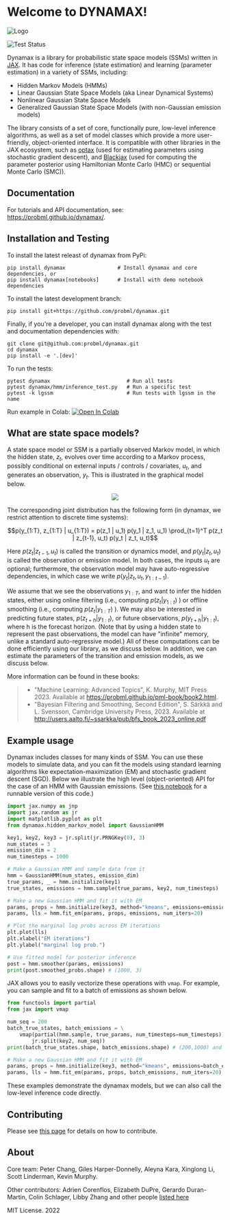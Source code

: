 # Welcome to DYNAMAX!

![Logo](https://raw.githubusercontent.com/probml/dynamax/main/logo/logo.gif)

![Test Status](https://github.com/probml/dynamax/actions/workflows/run_tests.yml/badge.svg?branch=main)

Dynamax is a library for probabilistic state space models (SSMs) written
in [JAX](https://github.com/google/jax). It has code for inference
(state estimation) and learning (parameter estimation) in a variety of
SSMs, including:

-   Hidden Markov Models (HMMs)
-   Linear Gaussian State Space Models (aka Linear Dynamical Systems)
-   Nonlinear Gaussian State Space Models
-   Generalized Gaussian State Space Models (with non-Gaussian emission
    models)

The library consists of a set of core, functionally pure, low-level
inference algorithms, as well as a set of model classes which provide a
more user-friendly, object-oriented interface. It is compatible with
other libraries in the JAX ecosystem, such as
[optax](https://github.com/deepmind/optax) (used for estimating
parameters using stochastic gradient descent), and
[Blackjax](https://github.com/blackjax-devs/blackjax) (used for
computing the parameter posterior using Hamiltonian Monte Carlo (HMC) or
sequential Monte Carlo (SMC)).

## Documentation

For tutorials and API documentation, see: https://probml.github.io/dynamax/.

## Installation and Testing

To install the latest releast of dynamax from PyPi:

``` {.console}
pip install dynamax                 # Install dynamax and core dependencies, or
pip install dynamax[notebooks]      # Install with demo notebook dependencies
```

To install the latest development branch:

``` {.console}
pip install git+https://github.com/probml/dynamax.git
```

Finally, if you\'re a developer, you can install dynamax along with the
test and documentation dependencies with:

``` {.console}
git clone git@github.com:probml/dynamax.git
cd dynamax
pip install -e '.[dev]'
```

To run the tests:

``` {.console}
pytest dynamax                         # Run all tests
pytest dynamax/hmm/inference_test.py   # Run a specific test
pytest -k lgssm                        # Run tests with lgssm in the name
```

Run example in Colab: <a target="_blank" href="https://colab.research.google.com/github/evelynmitchell/dynamax/blob/master/DynamaxSSM.ipynb">
<img src="https://colab.research.google.com/assets/colab-badge.svg" alt="Open In Colab"/>
</a>

## What are state space models?

A state space model or SSM is a partially observed Markov model, in
which the hidden state, $z_t$, evolves over time according to a Markov
process, possibly conditional on external inputs / controls /
covariates, $u_t$, and generates an observation, $y_t$. This is
illustrated in the graphical model below.

<p align="center">
  <img src="https://raw.githubusercontent.com/probml/dynamax/main/docs/figures/LDS-UZY.png">
</p>

The corresponding joint distribution has the following form (in dynamax,
we restrict attention to discrete time systems):

$$p(y_{1:T}, z_{1:T} | u_{1:T}) = p(z_1 | u_1) p(y_1 | z_1, u_1) \prod_{t=1}^T p(z_t | z_{t-1}, u_t) p(y_t | z_t, u_t)$$

Here $p(z_t | z_{t-1}, u_t)$ is called the transition or dynamics model,
and $p(y_t | z_{t}, u_t)$ is called the observation or emission model.
In both cases, the inputs $u_t$ are optional; furthermore, the
observation model may have auto-regressive dependencies, in which case
we write $p(y_t | z_{t}, u_t, y_{1:t-1})$.

We assume that we see the observations $y_{1:T}$, and want to infer the
hidden states, either using online filtering (i.e., computing
$p(z_t|y_{1:t})$ ) or offline smoothing (i.e., computing
$p(z_t|y_{1:T})$ ). We may also be interested in predicting future
states, $p(z_{t+h}|y_{1:t})$, or future observations,
$p(y_{t+h}|y_{1:t})$, where h is the forecast horizon. (Note that by
using a hidden state to represent the past observations, the model can
have \"infinite\" memory, unlike a standard auto-regressive model.) All
of these computations can be done efficiently using our library, as we
discuss below. In addition, we can estimate the parameters of the
transition and emission models, as we discuss below.

More information can be found in these books:

> -   \"Machine Learning: Advanced Topics\", K. Murphy, MIT Press 2023.
>     Available at <https://probml.github.io/pml-book/book2.html>.
> -   \"Bayesian Filtering and Smoothing, Second Edition\", S. Särkkä and L. Svensson, Cambridge
>     University Press, 2023. Available at
>     <http://users.aalto.fi/~ssarkka/pub/bfs_book_2023_online.pdf>

## Example usage

Dynamax includes classes for many kinds of SSM. You can use these models
to simulate data, and you can fit the models using standard learning
algorithms like expectation-maximization (EM) and stochastic gradient
descent (SGD). Below we illustrate the high level (object-oriented) API
for the case of an HMM with Gaussian emissions. (See [this
notebook](https://github.com/probml/dynamax/blob/main/docs/notebooks/hmm/gaussian_hmm.ipynb)
for a runnable version of this code.)

```python
import jax.numpy as jnp
import jax.random as jr
import matplotlib.pyplot as plt
from dynamax.hidden_markov_model import GaussianHMM

key1, key2, key3 = jr.split(jr.PRNGKey(0), 3)
num_states = 3
emission_dim = 2
num_timesteps = 1000

# Make a Gaussian HMM and sample data from it
hmm = GaussianHMM(num_states, emission_dim)
true_params, _ = hmm.initialize(key1)
true_states, emissions = hmm.sample(true_params, key2, num_timesteps)

# Make a new Gaussian HMM and fit it with EM
params, props = hmm.initialize(key3, method="kmeans", emissions=emissions)
params, lls = hmm.fit_em(params, props, emissions, num_iters=20)

# Plot the marginal log probs across EM iterations
plt.plot(lls)
plt.xlabel("EM iterations")
plt.ylabel("marginal log prob.")

# Use fitted model for posterior inference
post = hmm.smoother(params, emissions)
print(post.smoothed_probs.shape) # (1000, 3)
```

JAX allows you to easily vectorize these operations with `vmap`.
For example, you can sample and fit to a batch of emissions as shown below.

```python
from functools import partial
from jax import vmap

num_seq = 200
batch_true_states, batch_emissions = \
    vmap(partial(hmm.sample, true_params, num_timesteps=num_timesteps))(
        jr.split(key2, num_seq))
print(batch_true_states.shape, batch_emissions.shape) # (200,1000) and (200,1000,2)

# Make a new Gaussian HMM and fit it with EM
params, props = hmm.initialize(key3, method="kmeans", emissions=batch_emissions)
params, lls = hmm.fit_em(params, props, batch_emissions, num_iters=20)
```

These examples demonstrate the dynamax models, but we can also call the low-level
inference code directly.

## Contributing

Please see [this page](https://github.com/probml/dynamax/blob/main/CONTRIBUTING.md) for details
on how to contribute.

## About
Core team: Peter Chang, Giles Harper-Donnelly, Aleyna Kara, Xinglong Li, Scott Linderman, Kevin Murphy.

Other contributors: Adrien Corenflos, Elizabeth DuPre, Gerardo Duran-Martin, Colin Schlager, Libby Zhang and other people [listed here](https://github.com/probml/dynamax/graphs/contributors)

MIT License. 2022
